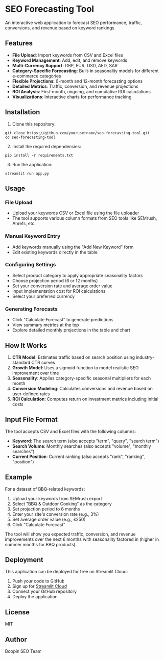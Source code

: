 # SEO Forecasting Tool

An interactive web application to forecast SEO performance, traffic, conversions, and revenue based on keyword rankings.

## Features

- **File Upload**: Import keywords from CSV and Excel files
- **Keyword Management**: Add, edit, and remove keywords
- **Multi-Currency Support**: GBP, EUR, USD, AED, SAR
- **Category-Specific Forecasting**: Built-in seasonality models for different e-commerce categories
- **Flexible Projections**: 6-month and 12-month forecasting options
- **Detailed Metrics**: Traffic, conversion, and revenue projections
- **ROI Analysis**: First-month, ongoing, and cumulative ROI calculations
- **Visualizations**: Interactive charts for performance tracking

## Installation

1. Clone this repository:
```
git clone https://github.com/yourusername/seo-forecasting-tool.git
cd seo-forecasting-tool
```

2. Install the required dependencies:
```
pip install -r requirements.txt
```

3. Run the application:
```
streamlit run app.py
```

## Usage

### File Upload
- Upload your keywords CSV or Excel file using the file uploader
- The tool supports various column formats from SEO tools like SEMrush, Ahrefs, etc.

### Manual Keyword Entry
- Add keywords manually using the "Add New Keyword" form
- Edit existing keywords directly in the table

### Configuring Settings
- Select product category to apply appropriate seasonality factors
- Choose projection period (6 or 12 months)
- Set your conversion rate and average order value
- Input implementation cost for ROI calculations
- Select your preferred currency

### Generating Forecasts
- Click "Calculate Forecast" to generate predictions
- View summary metrics at the top
- Explore detailed monthly projections in the table and chart

## How It Works

1. **CTR Model**: Estimates traffic based on search position using industry-standard CTR curves
2. **Growth Model**: Uses a sigmoid function to model realistic SEO improvement over time
3. **Seasonality**: Applies category-specific seasonal multipliers for each month
4. **Conversion Modeling**: Calculates conversions and revenue based on user-defined rates
5. **ROI Calculation**: Computes return on investment metrics including initial costs

## Input File Format

The tool accepts CSV and Excel files with the following columns:
- **Keyword**: The search term (also accepts "term", "query", "search term")
- **Search Volume**: Monthly searches (also accepts "volume", "monthly searches")
- **Current Position**: Current ranking (also accepts "rank", "ranking", "position")

## Example

For a dataset of BBQ-related keywords:
1. Upload your keywords from SEMrush export
2. Select "BBQ & Outdoor Cooking" as the category
3. Set projection period to 6 months
4. Enter your site's conversion rate (e.g., 3%)
5. Set average order value (e.g., £250)
6. Click "Calculate Forecast"

The tool will show you expected traffic, conversion, and revenue improvements over the next 6 months with seasonality factored in (higher in summer months for BBQ products).

## Deployment

This application can be deployed for free on Streamlit Cloud:

1. Push your code to GitHub
2. Sign up for [Streamlit Cloud](https://streamlit.io/cloud)
3. Connect your GitHub repository
4. Deploy the application

## License

MIT

## Author

Boopin SEO Team
